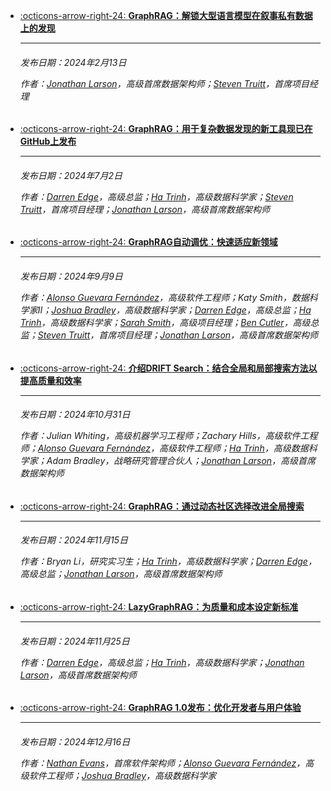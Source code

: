 <div class="grid cards" markdown>

-   [:octicons-arrow-right-24: __GraphRAG：解锁大型语言模型在叙事私有数据上的发现__](https://www.microsoft.com/en-us/research/blog/graphrag-unlocking-llm-discovery-on-narrative-private-data/)

    ---
    <h6>发布日期：2024年2月13日

    作者：[Jonathan Larson](https://www.microsoft.com/en-us/research/people/jolarso/)，高级首席数据架构师；[Steven Truitt](https://www.microsoft.com/en-us/research/people/steventruitt/)，首席项目经理</h6>

-   [:octicons-arrow-right-24: __GraphRAG：用于复杂数据发现的新工具现已在GitHub上发布__](https://www.microsoft.com/en-us/research/blog/graphrag-new-tool-for-complex-data-discovery-now-on-github/)

    ---
    <h6>发布日期：2024年7月2日

    作者：[Darren Edge](https://www.microsoft.com/en-us/research/people/daedge/)，高级总监；[Ha Trinh](https://www.microsoft.com/en-us/research/people/trinhha/)，高级数据科学家；[Steven Truitt](https://www.microsoft.com/en-us/research/people/steventruitt/)，首席项目经理；[Jonathan Larson](https://www.microsoft.com/en-us/research/people/jolarso/)，高级首席数据架构师</h6>

-   [:octicons-arrow-right-24: __GraphRAG自动调优：快速适应新领域__](https://www.microsoft.com/en-us/research/blog/graphrag-auto-tuning-provides-rapid-adaptation-to-new-domains/)

    ---
    <h6>发布日期：2024年9月9日

    作者：[Alonso Guevara Fernández](https://www.microsoft.com/en-us/research/people/alonsog/)，高级软件工程师；Katy Smith，数据科学家II；[Joshua Bradley](https://www.microsoft.com/en-us/research/people/joshbradley/)，高级数据科学家；[Darren Edge](https://www.microsoft.com/en-us/research/people/daedge/)，高级总监；[Ha Trinh](https://www.microsoft.com/en-us/research/people/trinhha/)，高级数据科学家；[Sarah Smith](https://www.microsoft.com/en-us/research/people/smithsarah/)，高级项目经理；[Ben Cutler](https://www.microsoft.com/en-us/research/people/bcutler/)，高级总监；[Steven Truitt](https://www.microsoft.com/en-us/research/people/steventruitt/)，首席项目经理；[Jonathan Larson](https://www.microsoft.com/en-us/research/people/jolarso/)，高级首席数据架构师</h6>

-   [:octicons-arrow-right-24: __介绍DRIFT Search：结合全局和局部搜索方法以提高质量和效率__](https://www.microsoft.com/en-us/research/blog/introducing-drift-search-combining-global-and-local-search-methods-to-improve-quality-and-efficiency/)

    ---
    <h6>发布日期：2024年10月31日

    作者：Julian Whiting，高级机器学习工程师；Zachary Hills，高级软件工程师；[Alonso Guevara Fernández](https://www.microsoft.com/en-us/research/people/alonsog/)，高级软件工程师；[Ha Trinh](https://www.microsoft.com/en-us/research/people/trinhha/)，高级数据科学家；Adam Bradley，战略研究管理合伙人；[Jonathan Larson](https://www.microsoft.com/en-us/research/people/jolarso/)，高级首席数据架构师</h6>

-   [:octicons-arrow-right-24: __GraphRAG：通过动态社区选择改进全局搜索__](https://www.microsoft.com/en-us/research/blog/graphrag-improving-global-search-via-dynamic-community-selection/)

    ---
    <h6>发布日期：2024年11月15日

    作者：Bryan Li，研究实习生；[Ha Trinh](https://www.microsoft.com/en-us/research/people/trinhha/)，高级数据科学家；[Darren Edge](https://www.microsoft.com/en-us/research/people/daedge/)，高级总监；[Jonathan Larson](https://www.microsoft.com/en-us/research/people/jolarso/)，高级首席数据架构师</h6>

-   [:octicons-arrow-right-24: __LazyGraphRAG：为质量和成本设定新标准__](https://www.microsoft.com/en-us/research/blog/lazygraphrag-setting-a-new-standard-for-quality-and-cost/)

    ---
    <h6>发布日期：2024年11月25日

    作者：[Darren Edge](https://www.microsoft.com/en-us/research/people/daedge/)，高级总监；[Ha Trinh](https://www.microsoft.com/en-us/research/people/trinhha/)，高级数据科学家；[Jonathan Larson](https://www.microsoft.com/en-us/research/people/jolarso/)，高级首席数据架构师</h6>

-   [:octicons-arrow-right-24: __GraphRAG 1.0发布：优化开发者与用户体验__](https://www.microsoft.com/en-us/research/blog/moving-to-graphrag-1-0-streamlining-ergonomics-for-developers-and-users)

    ---
    <h6>发布日期：2024年12月16日

    作者：[Nathan Evans](https://www.microsoft.com/en-us/research/people/naevans/)，首席软件架构师；[Alonso Guevara Fernández](https://www.microsoft.com/en-us/research/people/alonsog/)，高级软件工程师；[Joshua Bradley](https://www.microsoft.com/en-us/research/people/joshbradley/)，高级数据科学家</h6>
</div>